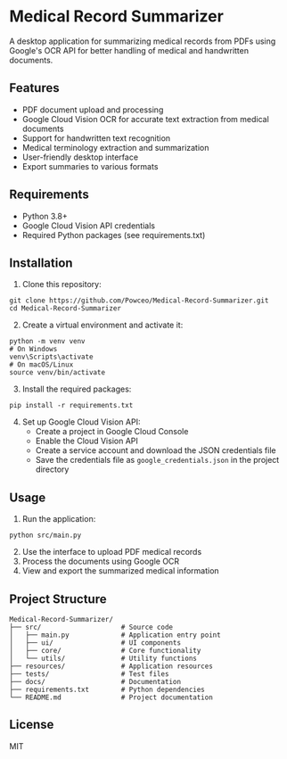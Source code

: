 # Medical Record Summarizer

A desktop application for summarizing medical records from PDFs using Google's OCR API for better handling of medical and handwritten documents.

## Features

- PDF document upload and processing
- Google Cloud Vision OCR for accurate text extraction from medical documents
- Support for handwritten text recognition
- Medical terminology extraction and summarization
- User-friendly desktop interface
- Export summaries to various formats

## Requirements

- Python 3.8+
- Google Cloud Vision API credentials
- Required Python packages (see requirements.txt)

## Installation

1. Clone this repository:
```
git clone https://github.com/Powceo/Medical-Record-Summarizer.git
cd Medical-Record-Summarizer
```

2. Create a virtual environment and activate it:
```
python -m venv venv
# On Windows
venv\Scripts\activate
# On macOS/Linux
source venv/bin/activate
```

3. Install the required packages:
```
pip install -r requirements.txt
```

4. Set up Google Cloud Vision API:
   - Create a project in Google Cloud Console
   - Enable the Cloud Vision API
   - Create a service account and download the JSON credentials file
   - Save the credentials file as `google_credentials.json` in the project directory

## Usage

1. Run the application:
```
python src/main.py
```

2. Use the interface to upload PDF medical records
3. Process the documents using Google OCR
4. View and export the summarized medical information

## Project Structure

```
Medical-Record-Summarizer/
├── src/                    # Source code
│   ├── main.py             # Application entry point
│   ├── ui/                 # UI components
│   ├── core/               # Core functionality
│   └── utils/              # Utility functions
├── resources/              # Application resources
├── tests/                  # Test files
├── docs/                   # Documentation
├── requirements.txt        # Python dependencies
└── README.md               # Project documentation
```

## License

MIT